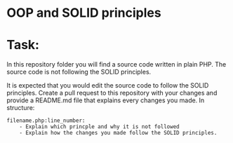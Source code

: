 # OOP and SOLID principles

# Task:
In this repository folder you will find a source code written in plain PHP.
The source code is not following the SOLID principles.

It is expected that  you would edit the source code to follow the SOLID principles.
Create a pull request to this repository with your changes and provide a README.md file that explains every changes you made.
In structure:

```
filename.php:line_number:
    - Explain which princple and why it is not followed
    - Explain how the changes you made follow the SOLID principles.
```
